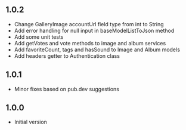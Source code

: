 ## 1.0.2

- Change GalleryImage accountUrl field type from int to String
- Add error handling for null input in baseModelListToJson method
- Add some unit tests
- Add getVotes and vote methods to image and album services
- Add favoriteCount, tags and hasSound to Image and Album models
- Add headers getter to Authentication class

## 1.0.1

- Minor fixes based on pub.dev suggestions

## 1.0.0

- Initial version
